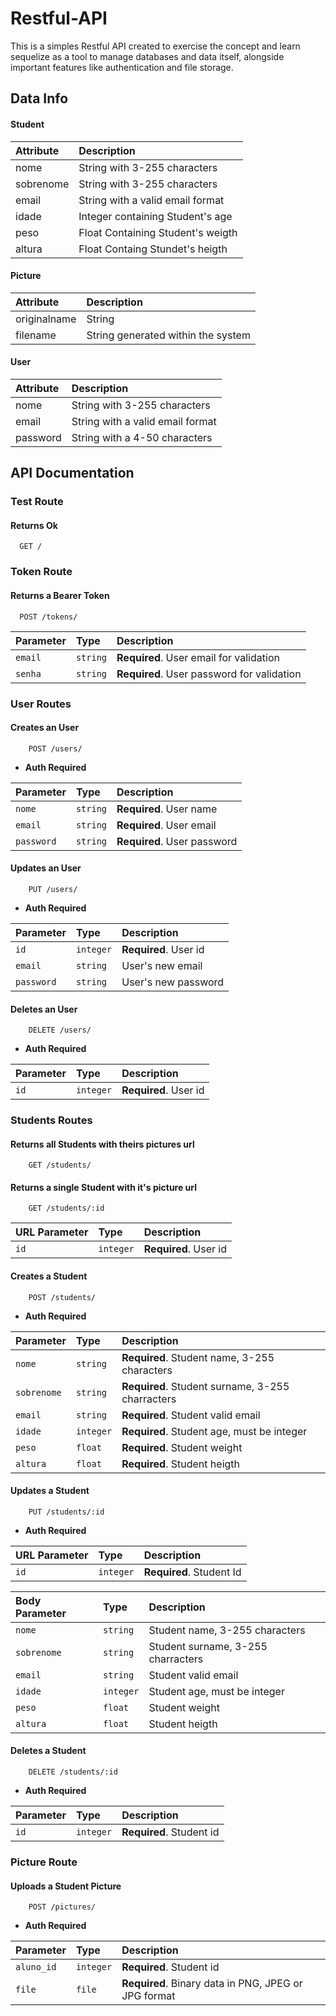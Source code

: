 
# Restful-API

This is a simples Restful API created to exercise the concept and learn sequelize as a tool to manage databases and data itself, alongside important features like authentication and file storage.




## Data Info

#### Student

| Attribute  |  Description |
|:--------|:--------|
|nome | String with 3-255 characters|
|sobrenome | String with 3-255 characters |
|email | String with a valid email format |
|idade| Integer containing Student's age  |
|peso | Float Containing Student's weigth |
|altura | Float Containg Stundet's heigth |

#### Picture

| Attribute  |  Description |
|:--------|:--------|
|originalname | String |
|filename | String generated within the system |

#### User

| Attribute  |  Description |
|:--------|:--------|
|nome | String with 3-255 characters|
|email | String with a valid email format |
|password| String with a 4-50 characters|

## API Documentation 

### Test Route

#### Returns Ok

```http
  GET /
```

### Token Route

#### Returns a Bearer Token

```http
  POST /tokens/
```

| Parameter   | Type       | Description                                |
| :---------- | :--------- | :------------------------------------------|
| `email`     | `string`   | **Required**. User email for validation    |
| `senha`     | `string`   | **Required**. User password for validation |

### User Routes

#### Creates an User

```http
    POST /users/
```

* **Auth Required**

| Parameter   | Type       | Description                                |
| :---------- | :--------- | :------------------------------------------|
| `nome`      | `string`   | **Required**. User name                    |
| `email`     | `string`   | **Required**. User email                   |
| `password`  | `string`   | **Required**. User password                |

#### Updates an User

```http
    PUT /users/
```

* **Auth Required**

| Parameter   | Type       | Description                                |
| :---------- | :--------- | :------------------------------------------|
| `id`        | `integer`  | **Required**. User id                      |
| `email`     | `string`   | User's new email                           |
| `password`  | `string`   | User's new password                        |

#### Deletes an User

```http
    DELETE /users/
```

* **Auth Required**

| Parameter   | Type       | Description                                |
| :---------- | :--------- | :------------------------------------------|
| `id`        | `integer`  | **Required**. User id                      |


### Students Routes

#### Returns all Students with theirs pictures url

```http
    GET /students/
```

#### Returns a single Student with it's picture url

```http
    GET /students/:id
```

| URL Parameter   | Type       | Description                                |
| :----------     | :--------- | :------------------------------------------|
| `id`            | `integer`  | **Required**. User id                      |

#### Creates a Student

```http
    POST /students/
```

* **Auth Required**

| Parameter       | Type       | Description                                |
| :----------     | :--------- | :------------------------------------------|
| `nome`          | `string`   | **Required**. Student name, 3-255 characters|
| `sobrenome`     | `string`   | **Required**. Student surname, 3-255 charracters|
| `email`         | `string`   | **Required**. Student valid email          |
| `idade`         | `integer`  | **Required**. Student age, must be integer |
| `peso`          | `float`    | **Required**. Student weight               |
| `altura`        | `float`    | **Required**. Student heigth               |

#### Updates a Student

```http
    PUT /students/:id
```

* **Auth Required**

| URL Parameter   | Type       | Description|
| :----------     | :--------- | :----------|
| `id`            | `integer`  | **Required**. Student Id|


| Body Parameter  | Type       | Description                                |
| :----------     | :--------- | :------------------------------------------|
| `nome`          | `string`   | Student name, 3-255 characters|
| `sobrenome`     | `string`   | Student surname, 3-255 charracters|
| `email`         | `string`   | Student valid email          |
| `idade`         | `integer`  | Student age, must be integer |
| `peso`          | `float`    | Student weight               |
| `altura`        | `float`    | Student heigth               |

#### Deletes a Student

```http
    DELETE /students/:id
```

* **Auth Required**

| Parameter       | Type       | Description                                |
| :----------     | :--------- | :------------------------------------------|
| `id`            | `integer`  | **Required**. Student id                   |

### Picture Route

#### Uploads a Student Picture

```http
    POST /pictures/
```

* **Auth Required**

| Parameter   | Type       | Description                                         |
| :---------- | :--------- | :------------------------------------------         |
| `aluno_id`  | `integer`  | **Required**. Student id                            |
| `file`      | `file`     | **Required**. Binary data in PNG, JPEG or JPG format|
